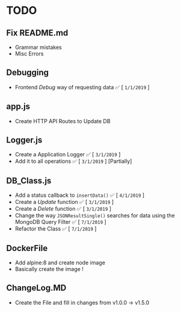 # TODO
## Fix README.md
+ Grammar mistakes
+ Misc Errors

## Debugging
+ Frontend *Debug* way of requesting data ✅ [ `1/1/2019` ]

## app.js
+ Create HTTP API Routes to Update DB

## Logger.js
+ Create a Application Logger ✅ [ `3/1/2019` ]
+ Add it to all operations ✅ [ `3/1/2019` ] [Partially]

## DB_Class.js
+ Add a status callback to `insertData()` ✅ [ `4/1/2019` ]
+ Create a *Update* function ✅ [ `3/1/2019` ]
+ Create a *Delete* function ✅ [ `3/1/2019` ]
+ Change the way `JSONResultSingle()` searches for data using the MongoDB Query Filter ✅ [ `7/1/2019` ]
+ Refactor the Class ✅ [ `7/1/2019` ]

## DockerFile
+ Add alpine:8 and create node image
+ Basically create the image !

## ChangeLog.MD
+ Create the File and fill in changes from v1.0.0 -> v1.5.0